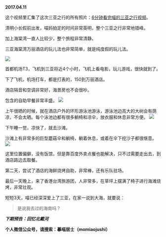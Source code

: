 
          
**2017.04.11**

这个视频里汇集了这次三亚之行的所有照片：[6分钟看完喵的三亚之行视频](https://v.qq.com/iframe/player.html?vid=v039024ki6b&amp;tiny=0&amp;auto=0)。

清明小长假前出发，喵妈拍定的时间非常英明，整个三亚之行非常地错峰。

加上海棠湾一直人比较少，整个旅程非常清静。

三亚海棠湾万丽酒店的玩儿法也非常简单，就是纯度假的玩儿法。

![](https://pic2.zhimg.com/v2-18b20dfb34c4db962f8694b74b96abe5.jpg)


首都机场T3，飞机到三亚将近4个小时，飞机上看电影，玩儿游戏，很快就到了。

下了飞机，机场打车，都是打表的，150到万丽酒店。

酒店隔音和空调非常好，海景房也不会很吵。

包含的自助早餐非常丰盛。
![](https://pic1.zhimg.com/v2-4daf9c2fa5dedebb868ab76b43d19c40.jpg)


上午很晒的时候，就在酒店户外的环形游泳池游泳，游泳池边高大的大树会有荫凉，不会太晒。每个泳池边都有很多躺椅和凉伞，放衣服和休息非常方便。
![](https://pic3.zhimg.com/v2-176aced41673aea8699f6e808b1215f2.jpg)


下午睡一觉，凉快了，就去沙滩。

沙滩上有非常多的巨型蘑菇伞和躺椅，躺着休息，或着在伞下挖沙子都很惬意。
![](https://pic1.zhimg.com/v2-9749a65fd474915327a18aeb6d519e69.jpg)


这里位置偏僻，没有饭馆，但是靠百度外卖点餐也能解决，只不过需要走出去，到酒店路边去取餐。

第二天，尝试了酒店的海鲜烧烤自助，非常棒，还有乐队驻场。

最后一天晚上，来了香港台湾旅游团，人非常多，在草坪上摆满了椅子进行海滩烧烤，非常壮观。

短短3天，喵已经深深爱上了三亚，在家一说到大海，就要说：
>是说我去过的海南吗？



***下期预告：回忆北戴河***


**个人微信公众号，请搜索：摹喵居士（momiaojushi）**

        